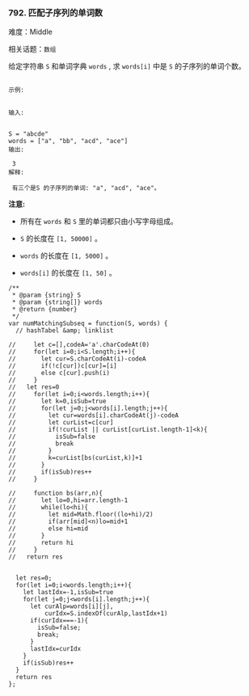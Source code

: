 ### 792. 匹配子序列的单词数

难度：Middle

相关话题：`数组`

给定字符串  `S`  和单词字典  `words` , 求 `words[i]` 中是 `S` 的子序列的单词个数。



```

示例:


输入:

 
S = "abcde"
words = ["a", "bb", "acd", "ace"]
输出:

 3
解释:

 有三个是S 的子序列的单词: "a", "acd", "ace"。
```


**注意:** 




* 所有在 `words` 和 `S` 里的单词都只由小写字母组成。

* `S`  的长度在 `[1, 50000]` 。

* `words` 的长度在 `[1, 5000]` 。

* `words[i]` 的长度在 `[1, 50]` 。




```
/**
 * @param {string} S
 * @param {string[]} words
 * @return {number}
 */
var numMatchingSubseq = function(S, words) {
  // hashTabel &amp; linklist
  
//     let c=[],codeA='a'.charCodeAt(0)
//     for(let i=0;i<S.length;i++){
//       let cur=S.charCodeAt(i)-codeA
//       if(!c[cur])c[cur]=[i]
//       else c[cur].push(i)
//     }
//   let res=0
//     for(let i=0;i<words.length;i++){
//       let k=0,isSub=true
//       for(let j=0;j<words[i].length;j++){
//         let cur=words[i].charCodeAt(j)-codeA
//         let curList=c[cur]
//         if(!curList || curList[curList.length-1]<k){
//           isSub=false
//           break
//         }
//         k=curList[bs(curList,k)]+1
//       }
//       if(isSub)res++
//     }
  
//     function bs(arr,n){
//       let lo=0,hi=arr.length-1
//       while(lo<hi){
//         let mid=Math.floor((lo+hi)/2)
//         if(arr[mid]<n)lo=mid+1
//         else hi=mid
//       }
//       return hi
//     }
//   return res
  
  
  let res=0;
  for(let i=0;i<words.length;i++){
    let lastIdx=-1,isSub=true
    for(let j=0;j<words[i].length;j++){
      let curAlp=words[i][j],
          curIdx=S.indexOf(curAlp,lastIdx+1)
      if(curIdx===-1){
        isSub=false;
        break;
      }
      lastIdx=curIdx
    }
    if(isSub)res++
  }
  return res
};
```

